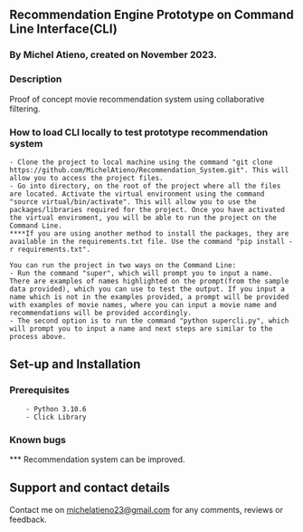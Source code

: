 ## Recommendation Engine Prototype on Command Line Interface(CLI)
### By Michel Atieno, created on November 2023.

### Description
Proof of concept movie recommendation system using collaborative filtering.


### How to load CLI locally to test prototype recommendation system
    - Clone the project to local machine using the command "git clone https://github.com/MichelAtieno/Recommendation_System.git". This will allow you to access the project files.
    - Go into directory, on the root of the project where all the files are located. Activate the virtual environment using the command "source virtual/bin/activate". This will allow you to use the packages/libraries required for the project. Once you have activated the virtual enviroment, you will be able to run the project on the Command Line.
    ****If you are using another method to install the packages, they are available in the requirements.txt file. Use the command "pip install -r requirements.txt".

    You can run the project in two ways on the Command Line: 
    - Run the command "super", which will prompt you to input a name. There are examples of names highlighted on the prompt(from the sample data provided), which you can use to test the output. If you input a name which is not in the examples provided, a prompt will be provided with examples of movie names, where you can input a movie name and recommendations will be provided accordingly.
    - The second option is to run the command "python supercli.py", which will prompt you to input a name and next steps are similar to the process above.
    

## Set-up and Installation
###     Prerequisites
        - Python 3.10.6
        - Click Library           

###  Known bugs
*** Recommendation system can be improved.


## Support and contact details
Contact me on michelatieno23@gmail.com for any comments, reviews or feedback.



